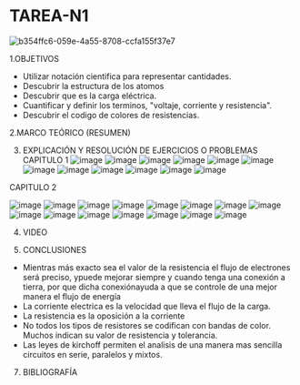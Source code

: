 # TAREA-N1

![b354ffc6-059e-4a55-8708-ccfa155f37e7](https://user-images.githubusercontent.com/117045943/200974206-83588d99-772c-4536-9f34-44e752771598.jpg)

1.OBJETIVOS

- Utilizar notación cientifica para representar cantidades.
- Descubrir la estructura de los atomos
- Descubrir que es la carga eléctrica.
- Cuantificar y definir los terminos, "voltaje, corriente y resistencia".
- Descubrir el codigo de colores de resistencias.

2.MARCO TEÓRICO (RESUMEN)



3. EXPLICACIÓN Y RESOLUCIÓN DE EJERCICIOS O PROBLEMAS
CAPITULO 1
![image](https://user-images.githubusercontent.com/117045943/200975714-f93d881b-39a6-4b38-881f-2223615599c2.png)
![image](https://user-images.githubusercontent.com/117045943/200975870-6be92749-a014-404f-bfde-33fb4d10dcd0.png)
![image](https://user-images.githubusercontent.com/117045943/200976079-ed70dba3-3486-4531-85f6-bf8df387e0e3.png)
![image](https://user-images.githubusercontent.com/117045943/200976141-aabcc478-0f65-47ea-9200-c7dc39a06ab7.png)
![image](https://user-images.githubusercontent.com/117045943/200976260-fe450e02-9dcb-4679-bf5e-3b7c9161bcd6.png)
![image](https://user-images.githubusercontent.com/117045943/200976413-11625079-3805-406c-9c7b-6ab4f4e2c632.png)
![image](https://user-images.githubusercontent.com/117045943/200976639-8d4128e3-e96d-4555-a4fa-8f1c6d6c87f2.png)
![image](https://user-images.githubusercontent.com/117045943/200976698-8549a48d-b6cb-4633-b517-c5984fb1130f.png)
![image](https://user-images.githubusercontent.com/117045943/200976891-883221d5-9454-446e-9cbb-b0b81e4ed969.png)
![image](https://user-images.githubusercontent.com/117045943/200976926-ebb9da17-2d3a-4ec5-b1c2-dc88c2ac5698.png)
![image](https://user-images.githubusercontent.com/117045943/200977074-1d816bbf-f39f-4356-bc71-8459c6122ebf.png)
![image](https://user-images.githubusercontent.com/117045943/200977123-d0bc55c4-40b8-41cc-a47f-1a0ba406f126.png)

CAPITULO 2

![image](https://user-images.githubusercontent.com/117045943/200977408-ceebeb31-ce20-4e20-8d1e-ae1ba12aa930.png)
![image](https://user-images.githubusercontent.com/117045943/200977424-bb00c786-b84c-4e9d-bdc9-3011377fafe2.png)
![image](https://user-images.githubusercontent.com/117045943/201444655-f6930190-6f48-42d1-adf2-f100f5173f8c.png)
![image](https://user-images.githubusercontent.com/117045943/201444825-b6f9509f-bd6d-442e-a64b-882ca4d189b9.png)
![image](https://user-images.githubusercontent.com/117045943/201444841-391c7559-c2d8-4bc7-94de-fd5068f4c0dc.png)
![image](https://user-images.githubusercontent.com/117045943/201444849-bf28fbdd-7f95-413a-80b5-68e2d9c5fe6e.png)
![image](https://user-images.githubusercontent.com/117045943/201444856-b852ea7d-11d8-4b75-9c0e-68735b7e582b.png)
![image](https://user-images.githubusercontent.com/117045943/201444869-85f8722c-9c89-4175-be0d-b7968e635df2.png)
![image](https://user-images.githubusercontent.com/117045943/201444877-e9585fe7-1040-48ff-b0df-60ed129f3859.png)
![image](https://user-images.githubusercontent.com/117045943/201444889-23544bae-5c18-44ac-a3ad-bf6f73676bca.png)
![image](https://user-images.githubusercontent.com/117045943/201444900-ed631ebc-36d1-4f73-a40e-17b3501bc2e1.png)
![image](https://user-images.githubusercontent.com/117045943/201444906-ad1b953b-a451-4c98-9860-4452b679e978.png)
![image](https://user-images.githubusercontent.com/117045943/201444925-49363fe1-3dfc-49f8-924c-60397b0e3fd6.png)
![image](https://user-images.githubusercontent.com/117045943/201444942-9bab949f-1cb9-4af1-abcd-68e755bebc6b.png)
![image](https://user-images.githubusercontent.com/117045943/201444955-4e5bab42-5ffb-4b23-8298-e43f18b5b224.png)


4. VIDEO



5. CONCLUSIONES

- Mientras más exacto sea el valor de la resistencia el flujo de electrones será preciso, ypuede mejorar siempre y cuando tenga una conexión a tierra, por que dicha conexiónayuda a que se controle de una mejor manera el flujo de energía
- La corriente electrica es la velocidad que lleva el flujo de la carga.
- La resistencia es la oposición a la corriente
- No todos los tipos de resistores se codifican con bandas de color. Muchos indican su valor de resistencia y tolerancia.
- Las leyes de kirchoff permiten el analisis de una manera mas sencilla circuitos en serie, paralelos y mixtos.

7. BIBLIOGRAFÍA

